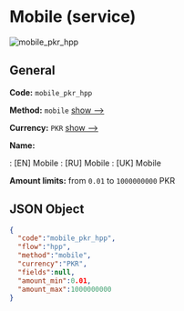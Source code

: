
# Mobile (service) 
![mobile_pkr_hpp](https://static.openfintech.io/payment_methods/mobile_pkr_hpp/logo.svg?w=400&c=v0.59.26#w200)  

## General 
 
**Code:** `mobile_pkr_hpp` 
 
**Method:** `mobile` 
 [show -->](/payment-methods/mobile/) 
 
**Currency:** `PKR` [show -->](/currencies/PKR/) 
 
**Name:** 
 
:	[EN] Mobile 
:	[RU] Mobile 
:	[UK] Mobile 
 
**Amount limits:** from `0.01` to `1000000000` PKR 

## JSON Object 

```json
{
  "code":"mobile_pkr_hpp",
  "flow":"hpp",
  "method":"mobile",
  "currency":"PKR",
  "fields":null,
  "amount_min":0.01,
  "amount_max":1000000000
}
```  
